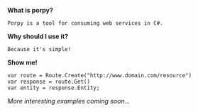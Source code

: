 **What is porpy?**

    Porpy is a tool for consuming web services in C#.

**Why should I use it?**

    Because it's simple!

**Show me!**

    var route = Route.Create("http://www.domain.com/resource")
    var response = route.Get()
    var entity = response.Entity;

*More interesting examples coming soon...*
     